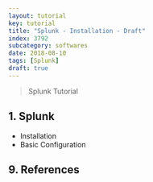 ```yaml
---
layout: tutorial
key: tutorial
title: "Splunk - Installation - Draft"
index: 3792
subcategory: softwares
date: 2018-08-10
tags: [Splunk]
draft: true
---
```


> Splunk Tutorial

## 1. Splunk
* Installation
* Basic Configuration


## 9. References
